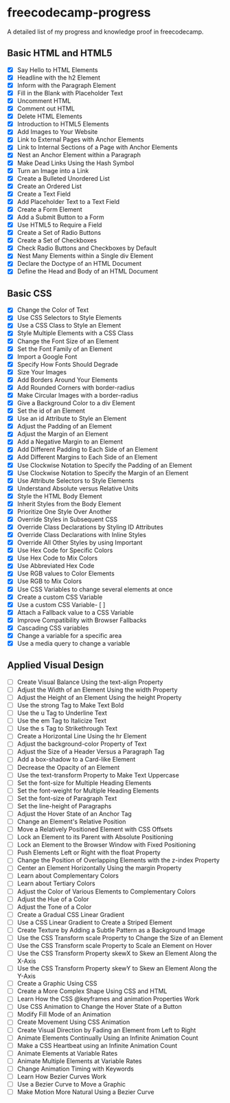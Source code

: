 # freecodecamp-progress
A detailed list of my progress and knowledge proof in freecodecamp.

## Basic HTML and HTML5
- [x] Say Hello to HTML Elements
- [x] Headline with the h2 Element
- [x] Inform with the Paragraph Element
- [x] Fill in the Blank with Placeholder Text
- [x] Uncomment HTML
- [x] Comment out HTML
- [x] Delete HTML Elements
- [x] Introduction to HTML5 Elements
- [x] Add Images to Your Website
- [x] Link to External Pages with Anchor Elements
- [x] Link to Internal Sections of a Page with Anchor Elements
- [x] Nest an Anchor Element within a Paragraph
- [x] Make Dead Links Using the Hash Symbol
- [x] Turn an Image into a Link
- [x] Create a Bulleted Unordered List
- [x] Create an Ordered List
- [x] Create a Text Field
- [x] Add Placeholder Text to a Text Field
- [x] Create a Form Element
- [x] Add a Submit Button to a Form
- [x] Use HTML5 to Require a Field
- [x] Create a Set of Radio Buttons
- [x] Create a Set of Checkboxes
- [x] Check Radio Buttons and Checkboxes by Default
- [x] Nest Many Elements within a Single div Element
- [x] Declare the Doctype of an HTML Document
- [x] Define the Head and Body of an HTML Document

## Basic CSS
- [x] Change the Color of Text
- [x] Use CSS Selectors to Style Elements
- [x] Use a CSS Class to Style an Element
- [x] Style Multiple Elements with a CSS Class
- [x] Change the Font Size of an Element
- [x] Set the Font Family of an Element
- [x] Import a Google Font
- [x] Specify How Fonts Should Degrade
- [x] Size Your Images
- [x] Add Borders Around Your Elements
- [x] Add Rounded Corners with border-radius
- [x] Make Circular Images with a border-radius
- [x] Give a Background Color to a div Element
- [x] Set the id of an Element
- [x] Use an id Attribute to Style an Element
- [x] Adjust the Padding of an Element
- [x] Adjust the Margin of an Element
- [x] Add a Negative Margin to an Element
- [x] Add Different Padding to Each Side of an Element
- [x] Add Different Margins to Each Side of an Element
- [x] Use Clockwise Notation to Specify the Padding of an Element
- [x] Use Clockwise Notation to Specify the Margin of an Element
- [x] Use Attribute Selectors to Style Elements
- [x] Understand Absolute versus Relative Units
- [x] Style the HTML Body Element
- [x] Inherit Styles from the Body Element
- [x] Prioritize One Style Over Another
- [x] Override Styles in Subsequent CSS
- [x] Override Class Declarations by Styling ID Attributes
- [x] Override Class Declarations with Inline Styles
- [x] Override All Other Styles by using Important
- [x] Use Hex Code for Specific Colors
- [x] Use Hex Code to Mix Colors
- [x] Use Abbreviated Hex Code
- [x] Use RGB values to Color Elements
- [x] Use RGB to Mix Colors
- [x] Use CSS Variables to change several elements at once
- [x] Create a custom CSS Variable
- [x] Use a custom CSS Variable- [ ] 
- [x] Attach a Fallback value to a CSS Variable
- [x] Improve Compatibility with Browser Fallbacks
- [x] Cascading CSS variables
- [x] Change a variable for a specific area
- [x] Use a media query to change a variable

## Applied Visual Design

- [ ] Create Visual Balance Using the text-align Property
- [ ] Adjust the Width of an Element Using the width Property
- [ ] Adjust the Height of an Element Using the height Property
- [ ] Use the strong Tag to Make Text Bold
- [ ] Use the u Tag to Underline Text
- [ ] Use the em Tag to Italicize Text
- [ ] Use the s Tag to Strikethrough Text
- [ ] Create a Horizontal Line Using the hr Element
- [ ] Adjust the background-color Property of Text
- [ ] Adjust the Size of a Header Versus a Paragraph Tag
- [ ] Add a box-shadow to a Card-like Element
- [ ] Decrease the Opacity of an Element
- [ ] Use the text-transform Property to Make Text Uppercase
- [ ] Set the font-size for Multiple Heading Elements
- [ ] Set the font-weight for Multiple Heading Elements
- [ ] Set the font-size of Paragraph Text
- [ ] Set the line-height of Paragraphs
- [ ] Adjust the Hover State of an Anchor Tag
- [ ] Change an Element's Relative Position
- [ ] Move a Relatively Positioned Element with CSS Offsets
- [ ] Lock an Element to its Parent with Absolute Positioning
- [ ] Lock an Element to the Browser Window with Fixed Positioning
- [ ] Push Elements Left or Right with the float Property
- [ ] Change the Position of Overlapping Elements with the z-index Property
- [ ] Center an Element Horizontally Using the margin Property
- [ ] Learn about Complementary Colors
- [ ] Learn about Tertiary Colors
- [ ] Adjust the Color of Various Elements to Complementary Colors
- [ ] Adjust the Hue of a Color
- [ ] Adjust the Tone of a Color
- [ ] Create a Gradual CSS Linear Gradient
- [ ] Use a CSS Linear Gradient to Create a Striped Element
- [ ] Create Texture by Adding a Subtle Pattern as a Background Image
- [ ] Use the CSS Transform scale Property to Change the Size of an Element
- [ ] Use the CSS Transform scale Property to Scale an Element on Hover
- [ ] Use the CSS Transform Property skewX to Skew an Element Along the X-Axis
- [ ] Use the CSS Transform Property skewY to Skew an Element Along the Y-Axis
- [ ] Create a Graphic Using CSS
- [ ] Create a More Complex Shape Using CSS and HTML
- [ ] Learn How the CSS @keyframes and animation Properties Work
- [ ] Use CSS Animation to Change the Hover State of a Button
- [ ] Modify Fill Mode of an Animation
- [ ] Create Movement Using CSS Animation
- [ ] Create Visual Direction by Fading an Element from Left to Right
- [ ] Animate Elements Continually Using an Infinite Animation Count
- [ ] Make a CSS Heartbeat using an Infinite Animation Count
- [ ] Animate Elements at Variable Rates
- [ ] Animate Multiple Elements at Variable Rates
- [ ] Change Animation Timing with Keywords
- [ ] Learn How Bezier Curves Work
- [ ] Use a Bezier Curve to Move a Graphic
- [ ] Make Motion More Natural Using a Bezier Curve
